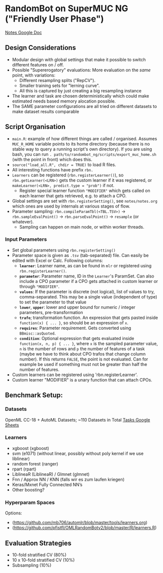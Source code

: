# RandomBot on SuperMUC NG ("Friendly User Phase")

[Notes Google Doc](https://docs.google.com/document/d/1Oe4V_GlDcDLQnzsix0yu6VBfpce9bzuquH3sZEOQZBE/edit?usp=sharing)

## Design Considerations

- Modular design with global settings that make it possible to switch different features on / off.
- Possible "Supererogatory" evaluations: More evaluation on the *same* point, with variations:
  - Different resampling splits ("RepCV").
  - Smaller training sets for "lerning curve".
  - All this is captured by just creating a big resampling instance
- The learner and task are chosen deterministically which could make estimated needs based memory alocation possible.
- The SAME parameter configurations are all tried on different datasets to make dataset results comparable

## Script Organisation

- `main.R`: example of how different things are called / organised. Assumes `MUC_R_HOME` variable points to its home directory (because there is no stable way to query a running script's own directory). If you are using bash, you can run `. path/to/randombot_ng/scripts/export_muc_home.sh` (with the point in front) which does this.
- `source("load_all.R", chdir = TRUE)` to load R files.
- All interesting functions have prefix `rbn.`
- `Learners` can be registered (`rbn.registerLearner()`), so `rbn.getLearner(<LRN>)` gets the custom learner if it was registered, or `makeLearner(<LRN>, predict.type = "prob")` if not.
  - Register special learner function `"MODIFIER"` which gets called on each learner that gets retrieved, e.g. to attach a CPO.
- Global settings are set with `rbn.registerSetting()`, see `notes/notes.org` which ones are used by internals at various stages of flow.
- Parameter sampling: `rbn.compileParamTbl(<TBL.TSV>)` -> `rbn.sampleEvalPoint()` -> `rbn.parseEvalPoint()` -> `resample` (or whatever).
  - Sampling can happen on main node, or within worker threads.

### Input Parameters

- Set global parameters using `rbn.registerSetting()`
- Parameter space is given as `.tsv` (tab-separated) file. Can easily be edited with Excel or Calc. Following columns:
  - **`learner`**: Learner name, as can be found in `mlr` or registered using `rbn.registerLearner()`.
  - **`parameter`**: Parameter name, ID in the `Learner`'s ParamSet. Can also include a CPO parameter if a CPO gets attached in custom learner or through `"MODIFIER"`.
  - **`values`**: If the parameter is discrete (not logical), list of values to try, comma-separated. This may be a single value (independent of type) to set the parameter to that value
  - **`lower`**, **`upper`**: lower and upper bound for numeric / integer parameters, pre-transformation
  - **`trafo`**; transformation function. An expression that gets pasted inside `function(x) { ... }`, so should be an expression of `x`.
  - **`requires`**: Parameter requirement. Gets converted using `BBmisc::asQuoted`.
  - **`condition`**: Optional expression that gets evaluated inside `function(x, n, p) { ... }`, where `x` is the sampled parameter value, `n` is the number of rows and `p` the number of features of a task (maybe we have to think about CPO trafos that change column number). If this returns `FALSE`, the point is not evaluated. Can for example be used if something must not be greater than half the number of features.
- Custom learners can be registered using 'rbn.registerLearner'.
- Custom learner "MODIFIER" is a unary function that can attach CPOs.

## Benchmark Setup:

### Datasets
OpenML CC-18 + AutoML Datasets; ~110 Datasets in Total
[Tasks Google Sheets](https://docs.google.com/spreadsheets/d/1IlcB98LZsG9y6veYivH05mN4yC8Qf2y2kB2HZHPsaMI/edit?usp=sharing)

### Learners
- xgboost (xgboost)
- svm (e1071) (without linear, possibly without poly kernel if we use liblinear)
- random forest (ranger)
- rpart (rpart)
- LiblineaR (LiblineaR) / Glmnet (glmnet)
- Fnn / Approx NN / KNN  (falls wir es zum laufen kriegen)
- Keras/Mxnet Fully Connected NN’s
- Other boosting?

### Hyperparam Spaces
Options: 
- (https://github.com/mb706/automlr/blob/master/tools/learners.org)
- (https://github.com/pfistfl/OMLRandomBotv2/blob/master/R/learners.R)

## Evaluation Strategies
- 10-fold stratified CV (80%)
- 10 x 10-fold stratified CV (10%)
- Subsampling (10%)


